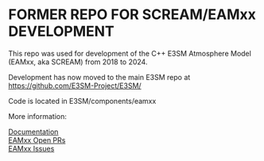 
FORMER REPO FOR SCREAM/EAMxx DEVELOPMENT
================================================================================

This repo was used for development of the C++ E3SM Atmosphere Model (EAMxx, aka SCREAM)
from 2018 to 2024.

Development has now moved to the main E3SM repo at https://github.com/E3SM-Project/E3SM/

Code is located in E3SM/components/eamxx

More information:

[Documentation](https://docs.e3sm.org/E3SM/EAMxx/)  
[EAMxx Open PRs](https://github.com/E3SM-Project/E3SM/pulls?q=is%3Apr+is%3Aopen+label%3AEAMxx)  
[EAMxx Issues]( https://github.com/E3SM-Project/E3SM/issues?q=is%3Aissue+is%3Aopen+label%3AEAMxx)

